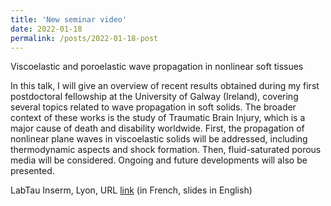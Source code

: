 ```yaml
---
title: 'New seminar video'
date: 2022-01-18
permalink: /posts/2022-01-18-post
---
```

Viscoelastic and poroelastic wave propagation in nonlinear soft tissues

In this talk, I will give an overview of recent results obtained during my first postdoctoral fellowship at the University of Galway (Ireland), covering several topics related to wave propagation in soft solids. The broader context of these works is the study of Traumatic Brain Injury, which is a major cause of death and disability worldwide. First, the propagation of nonlinear plane waves in viscoelastic solids will be addressed, including thermodynamic aspects and shock formation. Then, fluid-saturated porous media will be considered. Ongoing and future developments will also be presented.

LabTau Inserm, Lyon, URL [link](https://youtu.be/roeQALfWeJ0) (in French, slides in English)